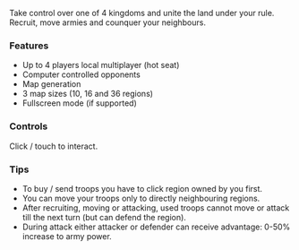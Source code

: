 Take control over one of 4 kingdoms and unite the land under your rule.
Recruit, move armies and counquer your neighbours.

### Features
* Up to 4 players local multiplayer (hot seat)
* Computer controlled opponents
* Map generation
* 3 map sizes (10, 16 and 36 regions)
* Fullscreen mode (if supported)

### Controls
Click / touch to interact.

### Tips
* To buy / send troops you have to click region owned by you first.
* You can move your troops only to directly neighbouring regions.
* After recruiting, moving or attacking, used troops cannot move or attack till the next turn (but can defend the region).
* During attack either attacker or defender can receive advantage: 0-50% increase to army power.